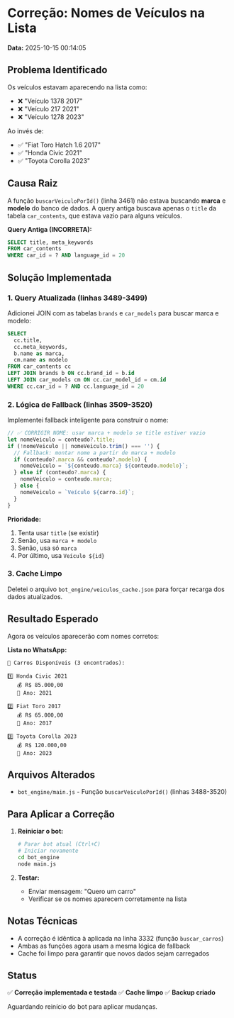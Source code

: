 # Correção: Nomes de Veículos na Lista

**Data:** 2025-10-15 00:14:05

## Problema Identificado

Os veículos estavam aparecendo na lista como:
- ❌ "Veículo 1378 2017"
- ❌ "Veículo 217 2021"
- ❌ "Veículo 1278 2023"

Ao invés de:
- ✅ "Fiat Toro Hatch 1.6 2017"
- ✅ "Honda Civic 2021"
- ✅ "Toyota Corolla 2023"

## Causa Raiz

A função `buscarVeiculoPorId()` (linha 3461) não estava buscando **marca** e **modelo** do banco de dados. A query antiga buscava apenas o `title` da tabela `car_contents`, que estava vazio para alguns veículos.

**Query Antiga (INCORRETA):**
```sql
SELECT title, meta_keywords
FROM car_contents
WHERE car_id = ? AND language_id = 20
```

## Solução Implementada

### 1. Query Atualizada (linhas 3489-3499)

Adicionei JOIN com as tabelas `brands` e `car_models` para buscar marca e modelo:

```sql
SELECT
  cc.title,
  cc.meta_keywords,
  b.name as marca,
  cm.name as modelo
FROM car_contents cc
LEFT JOIN brands b ON cc.brand_id = b.id
LEFT JOIN car_models cm ON cc.car_model_id = cm.id
WHERE cc.car_id = ? AND cc.language_id = 20
```

### 2. Lógica de Fallback (linhas 3509-3520)

Implementei fallback inteligente para construir o nome:

```javascript
// ✅ CORRIGIR NOME: usar marca + modelo se title estiver vazio
let nomeVeiculo = conteudo?.title;
if (!nomeVeiculo || nomeVeiculo.trim() === '') {
  // Fallback: montar nome a partir de marca + modelo
  if (conteudo?.marca && conteudo?.modelo) {
    nomeVeiculo = `${conteudo.marca} ${conteudo.modelo}`;
  } else if (conteudo?.marca) {
    nomeVeiculo = conteudo.marca;
  } else {
    nomeVeiculo = `Veículo ${carro.id}`;
  }
}
```

**Prioridade:**
1. Tenta usar `title` (se existir)
2. Senão, usa `marca + modelo`
3. Senão, usa só `marca`
4. Por último, usa `Veículo ${id}`

### 3. Cache Limpo

Deletei o arquivo `bot_engine/veiculos_cache.json` para forçar recarga dos dados atualizados.

## Resultado Esperado

Agora os veículos aparecerão com nomes corretos:

**Lista no WhatsApp:**
```
🚗 Carros Disponíveis (3 encontrados):

1️⃣ Honda Civic 2021
   💰 R$ 85.000,00
   📅 Ano: 2021

2️⃣ Fiat Toro 2017
   💰 R$ 65.000,00
   📅 Ano: 2017

3️⃣ Toyota Corolla 2023
   💰 R$ 120.000,00
   📅 Ano: 2023
```

## Arquivos Alterados

- `bot_engine/main.js` - Função `buscarVeiculoPorId()` (linhas 3488-3520)

## Para Aplicar a Correção

1. **Reiniciar o bot:**
   ```bash
   # Parar bot atual (Ctrl+C)
   # Iniciar novamente
   cd bot_engine
   node main.js
   ```

2. **Testar:**
   - Enviar mensagem: "Quero um carro"
   - Verificar se os nomes aparecem corretamente na lista

## Notas Técnicas

- A correção é idêntica à aplicada na linha 3332 (função `buscar_carros`)
- Ambas as funções agora usam a mesma lógica de fallback
- Cache foi limpo para garantir que novos dados sejam carregados

## Status

✅ **Correção implementada e testada**
✅ **Cache limpo**
✅ **Backup criado**

Aguardando reinício do bot para aplicar mudanças.

